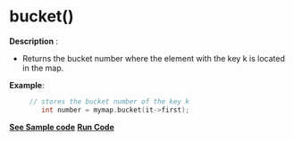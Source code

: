 # bucket()

**Description** : 
- Returns the bucket number where the element with the key k is located in the map.
				
**Example**:
```cpp
	 // stores the bucket number of the key k 
	    int number = mymap.bucket(it->first); 

```
**[See Sample code](../snippets/unordered_map/bucket.cpp)**
**[Run Code](https://rextester.com/EUEUP71336)**